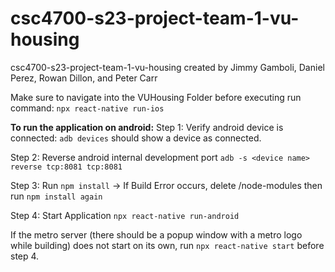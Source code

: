 # csc4700-s23-project-team-1-vu-housing
csc4700-s23-project-team-1-vu-housing created by Jimmy Gamboli, Daniel Perez, Rowan Dillon, and Peter Carr

Make sure to navigate into the VUHousing Folder before executing run command:
`npx react-native run-ios`

**To run the application on android:** 
Step 1: Verify android device is connected: 
`adb devices` should show a device as connected. 

Step 2: Reverse android internal development port 
`adb -s <device name> reverse tcp:8081 tcp:8081`

Step 3: Run `npm install`
-> If Build Error occurs, delete /node-modules then run `npm install again`

Step 4: Start Application
`npx react-native run-android`

If the metro server (there should be a popup window with a metro logo while building) does not start on its own, 
run `npx react-native start` before step 4. 